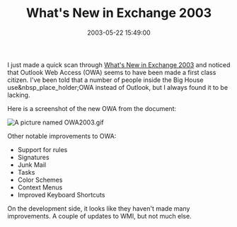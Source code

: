 ﻿---
layout: post
title: "What's New in Exchange 2003"
comments: false
date: 2003-05-22 15:49:00
categories:
 - Technology
subtext-id: 465da82e-73c6-44c5-8f9b-19b5176c31d3
alias: /blog/Whats-New-in-Exchange-2003.aspx
---


I just made a quick scan through [What's New in Exchange 2003](http://www.microsoft.com/downloads/details.aspx?familyid=84236bd9-ac54-4113-b037-c04a96a977fd&displaylang=en) and noticed that Outlook Web Access (OWA) seems to have been made a first class citizen. I've been told that a number of people inside the Big House use&nbsp_place_holder;OWA instead of Outlook, but I always found it to be lacking.

Here is a screenshot of the new OWA from the document:

![A picture named OWA2003.gif](http://www.peterprovost.org/images/myPictures/2003/05/22/OWA2003.gif)

Other notable improvements to OWA:

  * Support for rules
  * Signatures
  * Junk Mail
  * Tasks
  * Color Schemes
  * Context Menus
  * Improved Keyboard Shortcuts

On the development side, it looks like they haven't made many improvements. A couple of updates to WMI, but not much else.
